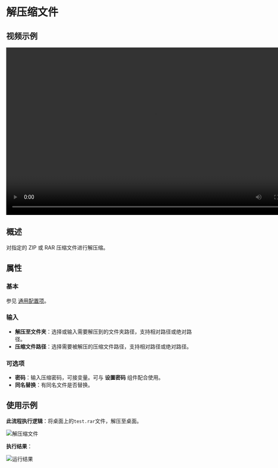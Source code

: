 # 解压缩文件

## 视频示例

<video controls height='450px' width='800px' src="https://encooacademy.oss-cn-shanghai.aliyuncs.com/activity/UnzipFile.mp4"></video>

## 概述

对指定的 ZIP 或 RAR 压缩文件进行解压缩。

## 属性

### 基本

参见 [通用配置项](../../Appendix/CommonConfigurationItems.md)。

### 输入

- **解压至文件夹**：选择或输入需要解压到的文件夹路径，支持相对路径或绝对路径。
- **压缩文件路径**：选择需要被解压的压缩文件路径，支持相对路径或绝对路径。

### 可选项

- **密码**：输入压缩密码，可接变量。可与 **设置密码** 组件配合使用。
- **同名替换**：有同名文件是否替换。

## 使用示例

**此流程执行逻辑**：将桌面上的`test.rar`文件，解压至桌面。

![解压缩文件](https://docimages.blob.core.chinacloudapi.cn/images/Activities/decompressefile20210225.png)

**执行结果**：

![运行结果](https://docimages.blob.core.chinacloudapi.cn/images/Activities/decompressefileresult20210225.png)